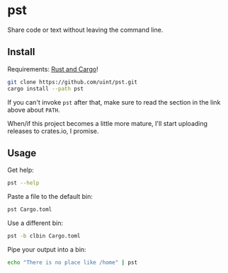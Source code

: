 # pst
Share code or text without leaving the command line.

## Install
Requirements: [Rust and Cargo](https://www.rust-lang.org/tools/install)!

```sh
git clone https://github.com/uint/pst.git
cargo install --path pst
```

If you can't invoke `pst` after that, make sure to read the section in the link above about `PATH`.

When/if this project becomes a little more mature, I'll start uploading releases to crates.io, I promise.

## Usage
Get help:
```sh
pst --help
```

Paste a file to the default bin:
```sh
pst Cargo.toml
```

Use a different bin:
```sh
pst -b clbin Cargo.toml
```

Pipe your output into a bin:
```sh
echo "There is no place like /home" | pst
```
